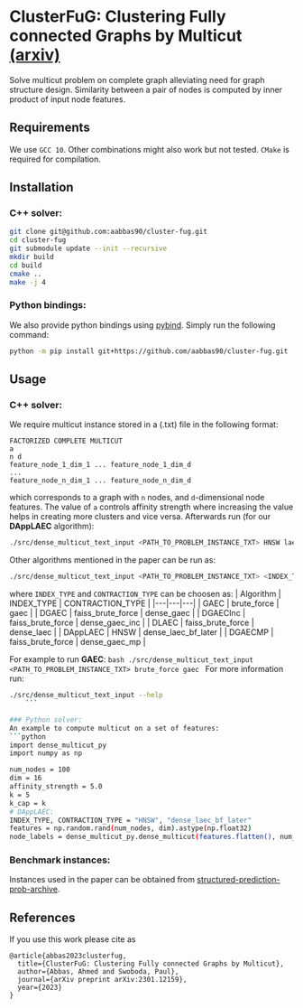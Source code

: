 # ClusterFuG: Clustering Fully connected Graphs by Multicut [(arxiv)](https://arxiv.org/abs/2301.12159)
Solve multicut problem on complete graph alleviating need for graph structure design. Similarity between a pair of nodes is computed by inner product of input node features.

## Requirements
We use `GCC 10`. Other combinations might also work but not tested. `CMake` is required for compilation.

## Installation

### C++ solver:
```bash
git clone git@github.com:aabbas90/cluster-fug.git
cd cluster-fug
git submodule update --init --recursive
mkdir build
cd build
cmake ..
make -j 4
```

### Python bindings:
We also provide python bindings using [pybind](https://github.com/pybind/pybind11). Simply run the following command:

```bash
python -m pip install git+https://github.com/aabbas90/cluster-fug.git
```

## Usage

### C++ solver:
We require multicut instance stored in a (.txt) file in the following format:
```
FACTORIZED COMPLETE MULTICUT
a
n d
feature_node_1_dim_1 ... feature_node_1_dim_d
...
feature_node_n_dim_1 ... feature_node_n_dim_d
```
which corresponds to a graph with `n` nodes, and `d`-dimensional node features. The value of `a` controls affinity strength where increasing the value helps in creating more clusters and vice versa.
Afterwards run (for our **DAppLAEC** algorithm):
```bash
./src/dense_multicut_text_input <PATH_TO_PROBLEM_INSTANCE_TXT> HNSW laec_bf_later
```
Other algorithms mentioned in the paper can be run as:

```bash
./src/dense_multicut_text_input <PATH_TO_PROBLEM_INSTANCE_TXT> <INDEX_TYPE> <CONTRACTION_TYPE>
```
where `INDEX_TYPE` and `CONTRACTION_TYPE` can be choosen as:
| Algorithm  | INDEX_TYPE  | CONTRACTION_TYPE |
|---|---|---|
| GAEC |  brute_force | gaec  |
| DGAEC | faiss_brute_force | dense_gaec   |
| DGAECInc | faiss_brute_force | dense_gaec_inc   |
| DLAEC | faiss_brute_force | dense_laec   |
| DAppLAEC | HNSW | dense_laec_bf_later   |
| DGAECMP | faiss_brute_force | dense_gaec_mp   |

For example to run **GAEC**:
	```bash
./src/dense_multicut_text_input <PATH_TO_PROBLEM_INSTANCE_TXT> brute_force gaec
	```
 For more information run: 
```bash
./src/dense_multicut_text_input --help
	```

### Python solver:
An example to compute multicut on a set of features:
```python
import dense_multicut_py
import numpy as np

num_nodes = 100
dim = 16
affinity_strength = 5.0
k = 5
k_cap = k
# DAppLAEC:
INDEX_TYPE, CONTRACTION_TYPE = "HNSW", "dense_laec_bf_later"
features = np.random.rand(num_nodes, dim).astype(np.float32)
node_labels = dense_multicut_py.dense_multicut(features.flatten(), num_nodes, dim, affinity_strength, k, INDEX_TYPE, CONTRACTION_TYPE, k_cap)
```

### Benchmark instances:
Instances used in the paper can be obtained from [structured-prediction-prob-archive](https://arxiv.org/abs/2202.03574).

## References
If you use this work please cite as
```
@article{abbas2023clusterfug,
  title={ClusterFuG: Clustering Fully connected Graphs by Multicut},
  author={Abbas, Ahmed and Swoboda, Paul},
  journal={arXiv preprint arXiv:2301.12159},
  year={2023}
}
